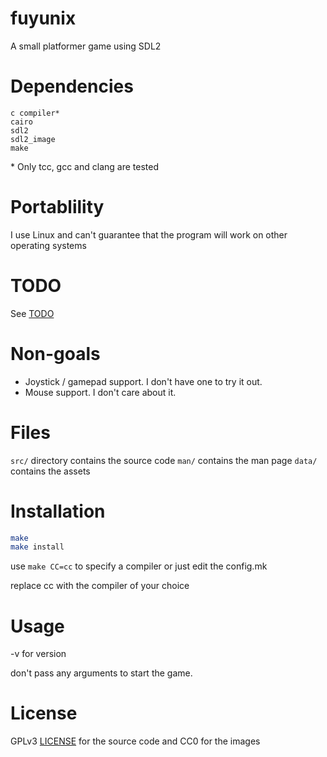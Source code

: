 # fuyunix
A small platformer game using SDL2

# Dependencies
```
c compiler*
cairo
sdl2
sdl2_image
make
```
\* Only tcc, gcc and clang are tested

# Portablility
I use Linux and can't guarantee that the program will work on other operating
systems

# TODO
See [TODO](TODO)

# Non-goals
* Joystick / gamepad support. I don't have one to try it out.
* Mouse support. I don't care about it.

# Files
`src/` directory contains the source code
`man/` contains the man page
`data/` contains the assets

# Installation
```sh
make
make install
```
use `make CC=cc` to specify a compiler or just edit the config.mk

replace cc with the compiler of your choice


# Usage
-v for version

don't pass any arguments to start the game.

# License
GPLv3 [LICENSE](LICENSE) for the source code and CC0 for the images
